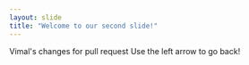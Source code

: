 ```yaml
---
layout: slide
title: "Welcome to our second slide!"
---
```

Vimal's changes for pull request
Use the left arrow to go back!